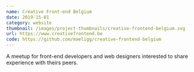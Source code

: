 ```yaml
---
name: Creative Front-end Belgium
date: 2019-15-01
category: website
thumbnail: /images/project-thumbnails/creative-frontend-belgium.svg
url: https://www.creativefrontend.be
code: https://github.com/maeligg/creative-frontend-belgium
---
```


A meetup for front-end developers and web designers interested to share experience with theirs peers.
